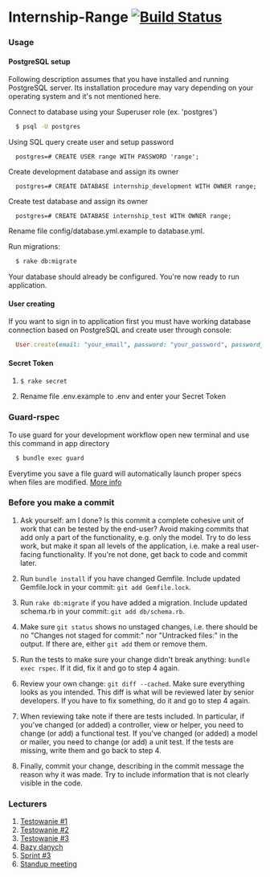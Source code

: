 Internship-Range [![Build Status](https://secure.travis-ci.org/gotar/Internship-range.png?branch=master)](http://travis-ci.org/gotar/Internship-range)
================

### Usage

#### PostgreSQL setup

Following description assumes that you have installed and running PostgreSQL server. Its installation procedure may vary depending on your operating system and it's not mentioned here.

Connect to database using your Superuser role (ex. 'postgres')

```bash
  $ psql -U postgres
```

Using SQL query create user and setup password

```
  postgres=# CREATE USER range WITH PASSWORD 'range';
```

Create development database and assign its owner

```
  postgres=# CREATE DATABASE internship_development WITH OWNER range;
```

Create test database and assign its owner

```
  postgres=# CREATE DATABASE internship_test WITH OWNER range;
```

Rename file config/database.yml.example to database.yml.

Run migrations:

```bash
  $ rake db:migrate
```

Your database should already be configured. You're now ready to run application.

#### User creating

If you want to sign in to application first you must have working database connection based on PostgreSQL and create user through console:

```ruby
  User.create(email: "your_email", password: "your_password", password_confirmation: "your_password")
```

#### Secret Token

1. `$ rake secret`

2. Rename file .env.example to .env and enter your Secret Token

### Guard-rspec

To use guard for your development workflow open new terminal and use this command in app directory

```bash
  $ bundle exec guard
```

Everytime you save a file guard will automatically launch proper specs when files are modified. [More info](https://github.com/guard/guard-rspec)

### Before you make a commit

1. Ask yourself: am I done? Is this commit a complete cohesive unit of work that can be tested by the end-user? Avoid making commits that add only a part of the functionality, e.g. only the model. Try to do less work, but make it span all levels of the application, i.e. make a real user-facing functionality. If you're not done, get back to code and commit later.

2. Run `bundle install` if you have changed Gemfile. Include updated Gemfile.lock in your commit: `git add Gemfile.lock`.

3. Run `rake db:migrate` if you have added a migration. Include updated schema.rb in your commit: `git add db/schema.rb`.

4. Make sure `git status` shows no unstaged changes, i.e. there should be no "Changes not staged for commit:" nor "Untracked files:" in the output. If there are, either `git add` them or remove them.

5. Run the tests to make sure your change didn't break anything: `bundle exec rspec`. If it did, fix it and go to step 4 again.

6. Review your own change: `git diff --cached`. Make sure everything looks as you intended. This diff is what will be reviewed later by senior developers. If you have to fix something, do it and go to step 4 again.

7. When reviewing take note if there are tests included. In particular, if you've changed (or added) a controller, view or helper, you need to change (or add) a functional test. If you've changed (or added) a model or mailer, you need to change (or add) a unit test. If the tests are missing, write them and go back to step 4.

8. Finally, commit your change, describing in the commit message the reason why it was made. Try to include information that is not clearly visible in the code.

### Lecturers

1. [Testowanie #1](http://www.youtube.com/watch?v=LnhEasE646s)
2. [Testowanie #2](https://www.youtube.com/watch?v=im84JwpYVqs)
3. [Testowanie #3](http://youtu.be/8N4LjsAEFJA)
4. [Bazy danych](http://youtu.be/8yMlE6j_dWw)
5. [Sprint #3](http://youtu.be/3WlpoaMnpEc)
6. [Standup meeting](http://youtu.be/1D1iOZajEuc)
